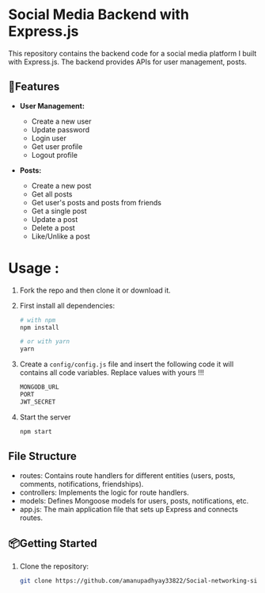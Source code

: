 # Social Media Backend with Express.js

This repository contains the backend code for a social media platform I built with Express.js. The backend provides APIs for user management, posts.

## 🔧Features

- **User Management:**
  - Create a new user
  - Update password
  - Login user
  - Get user profile
  - Logout profile

- **Posts:**
  - Create a new post
  - Get all posts
  - Get user's posts and posts from friends
  - Get a single post
  - Update a post
  - Delete a post
  - Like/Unlike a post


# Usage :

1. Fork the repo and then clone it or download it.

2. First install all dependencies:

     ```bash
     # with npm
     npm install

     # or with yarn
     yarn
     ```

3. Create a `config/config.js` file and insert the following code it will contains all code variables. Replace values with yours !!!

     ```javascript
     MONGODB_URL
     PORT
     JWT_SECRET
     ```

4. Start the server
     ```javascript
     npm start
     ```
 
## File Structure
- routes: Contains route handlers for different entities (users, posts, comments, notifications, friendships).
- controllers: Implements the logic for route handlers.
- models: Defines Mongoose models for users, posts, notifications, etc.
- app.js: The main application file that sets up Express and connects routes.

## 📦Getting Started
1. Clone the repository:

   ```bash
   git clone https://github.com/amanupadhyay33822/Social-networking-site-backend.git
